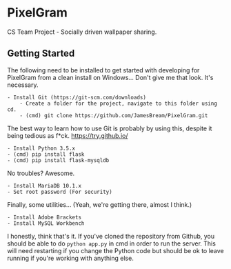 # PixelGram
CS Team Project - Socially driven wallpaper sharing.

## Getting Started

The following need to be installed to get started with developing for PixelGram from a clean install on Windows... Don't give me that look. It's necessary.

    - Install Git (https://git-scm.com/downloads)
        - Create a folder for the project, navigate to this folder using cd.
        - (cmd) git clone https://github.com/JamesBream/PixelGram.git

The best way to learn how to use Git is probably by using this, despite it being tedious as f*ck. https://try.github.io/

    - Install Python 3.5.x
    - (cmd) pip install flask
    - (cmd) pip install flask-mysqldb
    
No troubles? Awesome.

    - Install MariaDB 10.1.x
    - Set root password (For security)
    
Finally, some utilities... (Yeah, we're getting there, almost I think.)

    - Install Adobe Brackets
    - Install MySQL Workbench

I honestly, think that's it. If you've cloned the repository from Github, you should be able to do `python app.py` in cmd in order to run the server. This will need restarting if you change the Python code but should be ok to leave running if you're working with anything else.